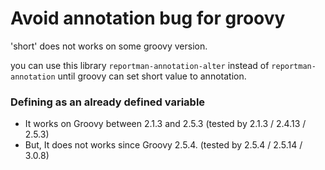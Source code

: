 # Avoid annotation bug for groovy

'short' does not works on some groovy version.

you can use this library `reportman-annotation-alter` instead of `reportman-annotation` until groovy can set short value to annotation.

### Defining as an already defined variable
- It works on Groovy between 2.1.3 and 2.5.3 (tested by 2.1.3 / 2.4.13 / 2.5.3)
- But, It does not works since Groovy 2.5.4. (tested by 2.5.4 / 2.5.14 / 3.0.8)

